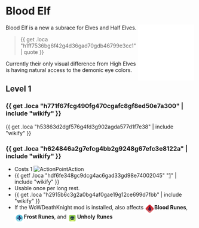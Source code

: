 # Blood Elf

<img align="right" alt="Blood Elf Race Icon" height="150" src="images/CC/icons_races/Elf_BloodElf.png" />

Blood Elf is a new a subrace for Elves and Half Elves.

> {{ get .loca "h1ff7536bg6f42g4d36gad70gdb46799e3cc1" | quote }}

Currently their only visual difference from High Elves is having natural access to the demonic eye colors.

## Level 1

### {{ get .loca "h771f67fcg490fg470cgafc8gf8ed50e7a300" | include "wikify" }}

{{ get .loca "h53863d2dgf576g4fd3g902agda577d1f7e38" | include "wikify" }}


<img src="https://bg3.wiki/w/images/9/9b/Spell_Abjuration_DispelMagic.png" height="40" align="left" alt="" />

### {{ get .loca "h624846a2g7efcg4bb2g9248g67efc3e8122a" | include "wikify" }}

- Costs 1 <img src="https://bg3.wiki/w/images/f/f2/Action_Icon.png" height="25" align="top" alt="ActionPoint" />Action
- {{ getf .loca "hdf6fe348gc9dcg4ac6gad33gd98e74002045" "[1](# 'Increases to 2 at Level 5, 3 at Level 10')" | include "wikify" }}
- Usable once per long rest.
- {{ get .loca "h2915b6c3g2a0bg4af0gae19g12ce699d7fbb" | include "wikify" }}
- If the WoWDeathKnight mod is installed, also affects **<img src="images/ActionResources_c/Icons/Resources/BloodRune.png" height="25" align="top" alt="BloodRune" />Blood Runes**, **<img src="images/ActionResources_c/Icons/Resources/FrostRune.png" height="25" align="top" alt="FrostRune" />Frost Runes**, and **<img src="images/ActionResources_c/Icons/Resources/UnholyRune.png" height="25" align="top" alt="UnholyRune" />Unholy Runes**